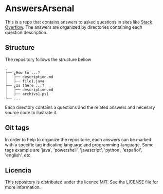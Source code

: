 # AnswersArsenal

This is a repo that contains answers to asked questions in sites like [Stack Overflow](https://stackoverflow.com/). The answers are organized by directories containing each question description.

## Structure

The repository follows the structure bellow

```
.
├── ¿How to ...?
│   ├── description.md
│   ├── file1.java
├── ¿Is there ...?
│   ├── description.md
│   ├── archivo1.ps1
└── ...
```
Each directory contains a questions and the related answers and necesary source code to ilustrate it.

## Git tags

In order to help to organize the repositorie, each answers can be marked with a specific tag indicating language and programming-language.
Some tags example are 'java', 'powershell', 'javascript', 'python', 'español', 'english', etc.

## Licencia

This repository is distributed under the licence [MIT](https://opensource.org/licenses/MIT). See the [LICENSE](LICENSE) file for more information.

